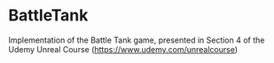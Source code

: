 # BattleTank
Implementation of the Battle Tank game, presented in Section 4 of the Udemy Unreal Course (https://www.udemy.com/unrealcourse)
